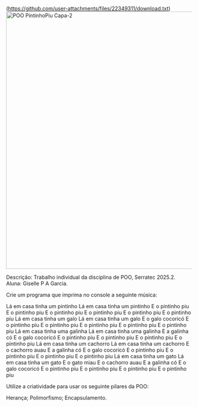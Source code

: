 (https://github.com/user-attachments/files/22349311/download.txt)<img width="1920" height="700" alt="POO PintinhoPiu Capa-2" src="https://github.com/user-attachments/assets/43053165-1ab5-43b5-9868-723ccf2ddbaa" />

Descrição:
Trabalho individual da disciplina de POO, Serratec 2025.2.
Aluna: Giselle P A Garcia.

Crie um programa que imprima no console a seguinte música:


Lá em casa tinha um pintinho
Lá em casa tinha um pintinho
E o pintinho piu
E o pintinho piu
E o pintinho piu
E o pintinho piu
E o pintinho piu
E o pintinho piu
Lá em casa tinha um galo
Lá em casa tinha um galo
E o galo cocoricó
E o pintinho piu
E o pintinho piu
E o pintinho piu
E o pintinho piu
E o pintinho piu
Lá em casa tinha uma galinha
Lá em casa tinha uma galinha
E a galinha có
E o galo cocoricó
E o pintinho piu
E o pintinho piu
E o pintinho piu
E o pintinho piu
Lá em casa tinha um cachorro
Lá em casa tinha um cachorro
E o cachorro auau
E a galinha có
E o galo cocoricó
E o pintinho piu
E o pintinho piu
E o pintinho piu
E o pintinho piu
Lá em casa tinha um gato
Lá em casa tinha um gato
E o gato miau
E o cachorro auau
E a galinha có
E o galo cocoricó
E o pintinho piu
E o pintinho piu
E o pintinho piu
E o pintinho piu

Utilize a criatividade para usar os seguinte pilares da POO:

Herança; 
Polimorfismo; 
Encapsulamento.


